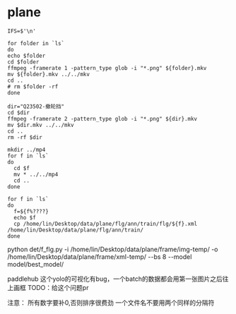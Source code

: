 # plane

```shell
IFS=$'\n'

for folder in `ls`
do
echo $folder
cd $folder
ffmpeg -framerate 1 -pattern_type glob -i "*.png" ${folder}.mkv
mv ${folder}.mkv ../../mkv
cd ..
# rm $folder -rf
done
```

```shell
dir="Q23502-撤轮挡"
cd $dir
ffmpeg -framerate 2 -pattern_type glob -i "*.png" ${dir}.mkv
mv $dir.mkv ../../mkv
cd ..
rm -rf $dir
```

```shell
mkdir ../mp4
for f in `ls`
do
  cd $f
  mv * ../../mp4
  cd ..
done
```


```shell
for f in `ls`
do
  f=${f%????}
  echo $f
  cp /home/lin/Desktop/data/plane/flg/ann/train/flg/${f}.xml /home/lin/Desktop/data/plane/flg/ann/train/
done
```

python det/f_flg.py -i /home/lin/Desktop/data/plane/frame/img-temp/ -o /home/lin/Desktop/data/plane/frame/xml-temp/ --bs 8 --model model/best_model/



paddlehub 这个yolo的可视化有bug，一个batch的数据都会用第一张图片之后往上画框
TODO：给这个问题pr

注意：
所有数字要补0,否则排序很费劲
一个文件名不要用两个同样的分隔符
